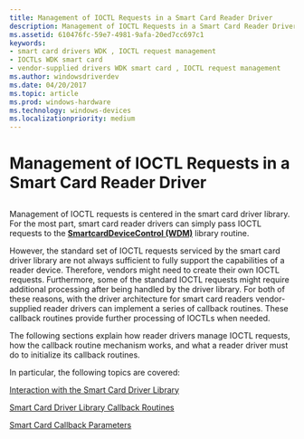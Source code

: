 ```yaml
---
title: Management of IOCTL Requests in a Smart Card Reader Driver
description: Management of IOCTL Requests in a Smart Card Reader Driver
ms.assetid: 610476fc-59e7-4981-9afa-20ed7cc697c1
keywords:
- smart card drivers WDK , IOCTL request management
- IOCTLs WDK smart card
- vendor-supplied drivers WDK smart card , IOCTL request management
ms.author: windowsdriverdev
ms.date: 04/20/2017
ms.topic: article
ms.prod: windows-hardware
ms.technology: windows-devices
ms.localizationpriority: medium
---
```


# Management of IOCTL Requests in a Smart Card Reader Driver


## <span id="_ntovr_management_of_ioctl_requests_in_a_smart_card_reader_driver"></span><span id="_NTOVR_MANAGEMENT_OF_IOCTL_REQUESTS_IN_A_SMART_CARD_READER_DRIVER"></span>


Management of IOCTL requests is centered in the smart card driver library. For the most part, smart card reader drivers can simply pass IOCTL requests to the [**SmartcardDeviceControl (WDM)**](https://msdn.microsoft.com/library/windows/hardware/ff548939) library routine.

However, the standard set of IOCTL requests serviced by the smart card driver library are not always sufficient to fully support the capabilities of a reader device. Therefore, vendors might need to create their own IOCTL requests. Furthermore, some of the standard IOCTL requests might require additional processing after being handled by the driver library. For both of these reasons, with the driver architecture for smart card readers vendor-supplied reader drivers can implement a series of callback routines. These callback routines provide further processing of IOCTLs when needed.

The following sections explain how reader drivers manage IOCTL requests, how the callback routine mechanism works, and what a reader driver must do to initialize its callback routines.

In particular, the following topics are covered:

[Interaction with the Smart Card Driver Library](interaction-with-the-smart-card-driver-library.md)

[Smart Card Driver Library Callback Routines](smart-card-driver-library-callback-routines.md)

[Smart Card Callback Parameters](smart-card-callback-parameters.md)

 

 






